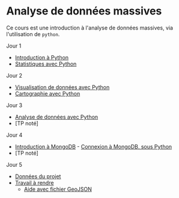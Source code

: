# Analyse de données massives

Ce cours est une introduction à l'analyse de données massives, via l'utilisation de `python`.

Jour 1
- [Introduction à Python](seance1-intro.html)
- [Statistiques avec Python](seance2-stats.html)

Jour 2
- [Visualisation de données avec Python](seance3-visualisation.html)
- [Cartographie avec Python](seance4-cartographie.html)

Jour 3
- [Analyse de données avec Python](seance5-analyse.html)
- [TP noté]<!-- (tpnote1.html) -->

Jour 4
- [Introduction à MongoDB](seance6-slides.html) - [Connexion à MongoDB, sous Python](seance6-mongodb.html)
- [TP noté]<!-- (tpnote2.html) -->

Jour 5
- [Données du projet](seance7-donnees-projet.html)
- [Travail à rendre](sujet-projet.html)
	- [Aide avec fichier GeoJSON](donnees-projet-aide.html)

